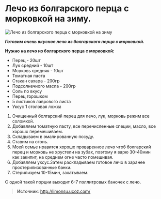 # Лечо из болгарского перца с морковкой на зиму.

![Лечо из болгарского перца с морковкой на зиму](/images/Kulinar/Zagotovki/lecho_morkovka.jpg 'Лечо из болгарского перца с морковкой на зиму')

_**Готовим очень вкусное лечо из болгарского перца с морковкой.**_

**Нужно на лечо из болгарского перца с морковкой:**

- Перец - 20шт
- Лук средний - 10шт
- Морковь средняя - 10шт
- Томатная паста
- Стакан сахара - 200гр
- Подсолнечного масла - 200гр
- Соль по вкусу
- Перец горошком
- 5 листиков лаврового листа
- Уксус 1 столовая ложка

1. Очищенный болгарский перец для лечо, лук, морковь режим все соломкой.
2. Добавляем томатную пасту, все перечисленные специи, масло, все хорошо перемешиваем.
3. Складываем в эмалированную посуду.
4. Ставим на огонь.
5. Моей семье нравится хорошо проваренное лечо чтоб болгарский перец и морковь не хрустели на зубах, поэтому я варю 30-40мин как закипит, на среднем огне часто помешивая.
6. Добавляем уксус.Затем раскладываем готовое лечо в заранее простерилизованные банки.
7. Стерилизуем 10-15мин, закатываем.

С одной такой порции выходит 6-7 поллитровых баночек с лечо.

> **Источник**: http://limonsu.ucoz.com/
